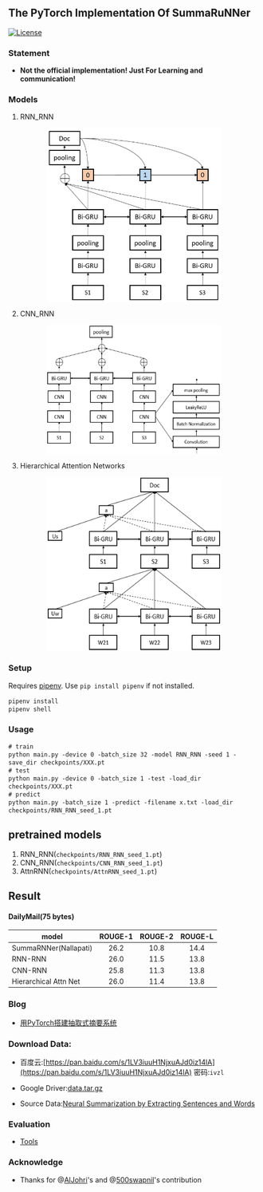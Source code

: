 ## The PyTorch Implementation Of SummaRuNNer

[![License](https://img.shields.io/badge/license-MIT-000000.svg)](https://opensource.org/licenses/MIT)

### Statement

+ **Not the official implementation! Just For Learning and communication!**

### Models

1. RNN_RNN
<div  align="center">
<img src="images/RNN_RNN.jpg" width = "350" height = "350" align=center />
</div>

2. CNN_RNN
<div  align="center">
<img src="images/CNN_RNN.png" width = "350" height = "260" align=center />
</div>

3. Hierarchical Attention Networks
<div  align="center">
<img src="images/Hiarchical_Attn.png" width = "350" height = "350" align=center />
</div>

### Setup

Requires [pipenv](https://docs.pipenv.org/). Use `pip install pipenv` if not installed.

```
pipenv install
pipenv shell
```

### Usage  

```shell
# train
python main.py -device 0 -batch_size 32 -model RNN_RNN -seed 1 -save_dir checkpoints/XXX.pt
# test
python main.py -device 0 -batch_size 1 -test -load_dir checkpoints/XXX.pt
# predict
python main.py -batch_size 1 -predict -filename x.txt -load_dir checkpoints/RNN_RNN_seed_1.pt
```
## pretrained models

1. RNN_RNN(`checkpoints/RNN_RNN_seed_1.pt`)
2. CNN_RNN(`checkpoints/CNN_RNN_seed_1.pt`)
2. AttnRNN(`checkpoints/AttnRNN_seed_1.pt`)

## Result

#### DailyMail(75 bytes)  

| model  | ROUGE-1   | ROUGE-2 | ROUGE-L |
| ------ | :-----:   | :----:  | :----:  |
|SummaRNNer(Nallapati)|26.2|10.8|14.4|
|RNN-RNN|26.0|11.5|13.8|
|CNN-RNN|25.8|11.3|13.8|
|Hierarchical Attn Net|26.0|11.4|13.8|

### Blog

+ [用PyTorch搭建抽取式摘要系统](http://mp.weixin.qq.com/s/9X77MPcQOQPwZaOVIVfo9Q)

### Download Data:  

+ 百度云:[https://pan.baidu.com/s/1LV3iuuH1NjxuAJd0iz14lA](https://pan.baidu.com/s/1LV3iuuH1NjxuAJd0iz14lA) 密码:`ivzl`

+ Google Driver:[data.tar.gz](https://drive.google.com/file/d/1JgsboIAs__r6XfCbkDWgmberXJw8FBWE/view?usp=sharing)

+ Source Data:[Neural Summarization by Extracting Sentences and Words](https://docs.google.com/uc?id=0B0Obe9L1qtsnSXZEd0JCenIyejg&export=download)

### Evaluation

+ [Tools](https://github.com/hpzhao/nlp-metrics)

### Acknowledge

+ Thanks for @[AlJohri](https://github.com/AlJohri)'s and @[500swapnil](https://github.com/500swapnil)'s contribution
